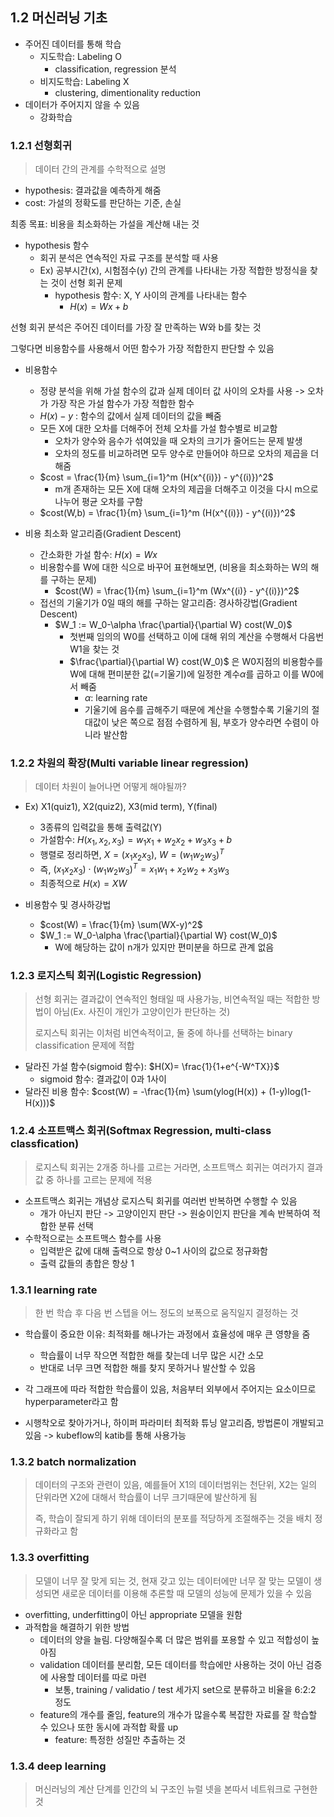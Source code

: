 ## 1.2 머신러닝 기초
- 주어진 데이터를 통해 학습
  - 지도학습: Labeling O
    - classification, regression 분석
  - 비지도학습: Labeling X
    - clustering, dimentionality reduction
- 데이터가 주어지지 않을 수 있음
  - 강화학습

### 1.2.1 선형회귀
> 데이터 간의 관계를 수학적으로 설명

- hypothesis: 결과값을 예측하게 해줌
- cost: 가설의 정확도를 판단하는 기준, 손실

최종 목표: 비용을 최소화하는 가설을 계산해 내는 것
- hypothesis 함수
  - 회귀 분석은 연속적인 자료 구조를 분석할 때 사용
  - Ex) 공부시간(x), 시험점수(y) 간의 관계를 나타내는 가장 적합한 방정식을 찾는 것이 선형 회귀 문제
    - hypothesis 함수: X, Y 사이의 관계를 나타내는 함수
      - $H(x) = Wx + b$

선형 회귀 분석은 주어진 데이터를 가장 잘 만족하는 W와 b를 찾는 것

그렇다면 비용함수를 사용해서 어떤 함수가 가장 적합한지 판단할 수 있음

- 비용함수
  - 정량 분석을 위해 가설 함수의 값과 실제 데이터 값 사이의 오차를 사용 -> 오차가 가장 작은 가설 함수가 가장 적합한 함수
  - $H(x) - y$ : 함수의 값에서 실제 데이터의 값을 빼줌
  - 모든 X에 대한 오차를 더해주어 전체 오차를 가설 함수별로 비교함
    - 오차가 양수와 음수가 섞여있을 때 오차의 크기가 줄어드는 문제 발생
    - 오차의 정도를 비교하려면 모두 양수로 만들어야 하므로 오차의 제곱을 더해줌
  - $cost = \frac{1}{m} \sum_{i=1}^m (H(x^{(i)}) - y^{(i)})^2$
    - m개 존재하는 모든 X에 대해 오차의 제곱을 더해주고 이것을 다시 m으로 나누어 평균 오차를 구함
  - $cost(W,b) = \frac{1}{m} \sum_{i=1}^m (H(x^{(i)}) - y^{(i)})^2$

- 비용 최소화 알고리즘(Gradient Descent)
  - 간소화한 가설 함수: $H(x) = Wx$
  - 비용함수를 W에 대한 식으로 바꾸어 표현해보면, (비용을 최소화하는 W의 해를 구하는 문제)
    - $cost(W) = \frac{1}{m} \sum_{i=1}^m (Wx^{(i)} - y^{(i)})^2$
  - 접선의 기울기가 0일 때의 해를 구하는 알고리즘: 경사하강법(Gradient Descent)
    - $W_1 := W_0-\alpha \frac{\partial}{\partial W} cost(W_0)$
      - 첫번째 임의의 W0를 선택하고 이에 대해 위의 계산을 수행해서 다음번 W1을 찾는 것
      - $\frac{\partial}{\partial W} cost(W_0)$ 은 W0지점의 비용함수를 W에 대해 편미분한 값(=기울기)에 일정한 계수$\alpha$를 곱하고 이를 W0에서 빼줌
        - $\alpha$: learning rate
        - 기울기에 음수를 곱해주기 때문에 계산을 수행할수록 기울기의 절대값이 낮은 쪽으로 점점 수렴하게 됨, 부호가 양수라면 수렴이 아니라 발산함

### 1.2.2 차원의 확장(Multi variable linear regression)
> 데이터 차원이 늘어나면 어떻게 해야될까?
  
- Ex) X1(quiz1), X2(quiz2), X3(mid term), Y(final) 
  - 3종류의 입력값을 통해 출력값(Y)
  - 가설함수: $H(x_1, x_2, x_3) = w_1x_1 + w_2x_2 + w_3x_3 + b$
  - 행렬로 정리하면, $X = (x_1 x_2 x_3)$, $W=(w_1 w_2 w_3)^T$
  - 즉, $(x_1 x_2 x_3) \cdot (w_1 w_2 w_3)^T = x_1w_1 + x_2w_2 + x_3w_3$
  - 최종적으로 $H(x) = XW$
 
- 비용함수 및 경사하강법
  - $cost(W) = \frac{1}{m} \sum(WX-y)^2$
  - $W_1 := W_0-\alpha \frac{\partial}{\partial W} cost(W_0)$
    - W에 해당하는 값이 n개가 있지만 편미분을 하므로 관계 없음

### 1.2.3 로지스틱 회귀(Logistic Regression)
> 선형 회귀는 결과값이 연속적인 형태일 때 사용가능, 비연속적일 때는 적합한 방법이 아님(Ex. 사진이 개인가 고양이인가 판단하는 것)
>
> 로지스틱 회귀는 이처럼 비연속적이고, 둘 중에 하나를 선택하는 binary classification 문제에 적합


- 달라진 가설 함수(sigmoid 함수): $H(X)= \frac{1}{1+e^{-W^TX}}$
  - sigmoid 함수: 결과값이 0과 1사이
- 달라진 비용 함수: $cost(W) = -\frac{1}{m} \sum(ylog(H(x)) + (1-y)log(1-H(x)))$

### 1.2.4 소프트맥스 회귀(Softmax Regression, multi-class classfication)
> 로지스틱 회귀는 2개중 하나를 고르는 거라면, 소프트맥스 회귀는 여러가지 결과값 중 하나를 고르는 문제에 적용

- 소프트맥스 회귀는 개념상 로지스틱 회귀를 여러번 반복하면 수행할 수 있음
  - 개가 아닌지 판단 -> 고양이인지 판단 -> 원숭이인지 판단을 계속 반복하여 적합한 분류 선택
- 수학적으로는 소프트맥스 함수를 사용
  - 입력받은 값에 대해 출력으로 항상 0~1 사이의 값으로 정규화함
  - 출력 값들의 총합은 항상 1

### 1.3.1 learning rate
> 한 번 학습 후 다음 번 스텝을 어느 정도의 보폭으로 움직일지 결정하는 것

- 학습률이 중요한 이유: 최적화를 해나가는 과정에서 효율성에 매우 큰 영향을 줌
  - 학습률이 너무 작으면 적합한 해를 찾는데 너무 많은 시간 소모
  - 반대로 너무 크면 적합한 해를 찾지 못하거나 발산할 수 있음

- 각 그래프에 따라 적합한 학습률이 있음, 처음부터 외부에서 주어지는 요소이므로 hyperparameter라고 함
- 시행착오로 찾아가거나, 하이퍼 파라미터 최적화 튜닝 알고리즘, 방법론이 개발되고 있음 -> kubeflow의 katib를 통해 사용가능

### 1.3.2 batch normalization
> 데이터의 구조와 관련이 있음, 예를들어 X1의 데이터범위는 천단위, X2는 일의 단위라면 X2에 대해서 학습률이 너무 크기때문에 발산하게 됨
>
> 즉, 학습이 잘되게 하기 위해 데이터의 분포를 적당하게 조절해주는 것을 배치 정규화라고 함

### 1.3.3 overfitting
> 모델이 너무 잘 맞게 되는 것, 현재 갖고 있는 데이터에만 너무 잘 맞는 모델이 생성되면 새로운 데이터를 이용해 추론할 때 모델의 성능에 문제가 있을 수 있음

- overfitting, underfitting이 아닌 appropriate 모델을 원함
- 과적합을 해결하기 위한 방법
  - 데이터의 양을 늘림. 다양해질수록 더 많은 범위를 포용할 수 있고 적합성이 높아짐
  - validation 데이터를 분리함, 모든 데이터를 학습에만 사용하는 것이 아닌 검증에 사용할 데이터를 따로 마련
    - 보통, training / validatio / test 세가지 set으로 분류하고 비율을 6:2:2 정도
  - feature의 개수를 줄임, feature의 개수가 많을수록 복잡한 자료를 잘 학습할 수 있으나 또한 동시에 과적합 확률 up
    - feature: 특정한 성질만 추출하는 것
   
### 1.3.4 deep learning
> 머신러닝의 계산 단계를 인간의 뇌 구조인 뉴럴 넷을 본따서 네트워크로 구현한 것
